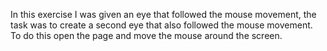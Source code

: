 In this exercise I was given an eye that followed the mouse movement, the task was to create a second eye that also followed the mouse movement. To do this open the page and move the mouse around the screen.
